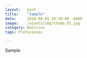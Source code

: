 ```yaml
---
layout:   post
title:    "Sample"
date:     2018-09-01 20:30:00 -0400
image:    /assets/img/thumb_01.jpg
category: Noticias
tags: Profesiones

---
```


Sample
